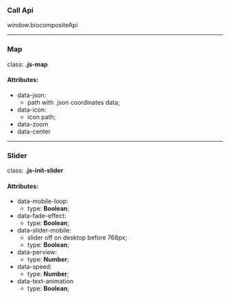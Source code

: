 ### Call Api

window.biocompositeApi
_____

### Map
class: <strong>.js-map</strong>
#### Attributes:
- data-json:
  - path with .json coordinates data;
- data-icon:
  - icon path;
- data-zoom
- data-center
_____

### Slider
class: <strong>.js-init-slider</strong>

#### Attributes:
- data-mobile-loop:
  - type: **Boolean**;
- data-fade-effect:
  - type: **Boolean**;
- data-slider-mobile:
  - slider off on desktop before 768px;
  - type: **Boolean**;
- data-perview:
  - type: **Number**;
- data-speed:
  - type: **Number**;
- data-text-animation
  - type: **Boolean**;


